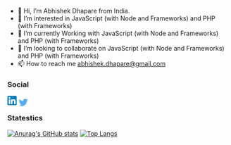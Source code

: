 - 👋 Hi, I’m Abhishek Dhapare from India.
- 👀 I’m interested in JavaScript (with Node and Frameworks) and PHP (with Frameworks)
- 🌱 I’m currently Working with JavaScript (with Node and Frameworks) and PHP (with Frameworks)
- 💞️ I’m looking to collaborate on JavaScript (with Node and Frameworks) and PHP (with Frameworks)
- 📫 How to reach me abhishek.dhapare@gmail.com

### Social

<a href="https://www.linkedin.com/in/abhishek-dhapare-b7a69635/"><img align="left" src="https://raw.githubusercontent.com/abhishekdhapare9392/abhishekdhapare9392/master/images/linkedin.png" alt="icon | LinkedIn" width="21px"/></a>
<a href="https://twitter.com/dhaparesol/"><img align="left" src="https://raw.githubusercontent.com/abhishekdhapare9392/abhishekdhapare9392/master/images/twitter.png" alt="icon | Twitter" width="30px"/></a>
<br>

### Statestics

[![Anurag's GitHub stats](https://github-readme-stats.vercel.app/api?username=abhishekdhapare9392)](https://github.com/abhishekdhapare9392)
[![Top Langs](https://github-readme-stats.vercel.app/api/top-langs/?username=abhishekdhapare9392&layout=compact)](https://github.com/abhishekdhapare9392)
